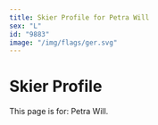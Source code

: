 ```yaml
---
title: Skier Profile for Petra Will
sex: "L"
id: "9883"
image: "/img/flags/ger.svg" 
---
```


# Skier Profile

This page is for: Petra Will.
    